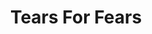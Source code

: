 ---
title: "Tears For Fears"
summary: "Tears for Fears are an English pop rock band formed in Bath, Somerset, in 1981 by Roland Orzabal and Curt Smith. Founded after the dissolution of their first band, the mod-influenced Graduate, Tears for Fears were associated with the new wave synthesizer bands of the 1980s, and attained international chart success as part of the Second British Invasion.The band's debut album, The Hurting , reached number one on the UK Albums Chart, and their first three hit singles – \"Mad World\", \"Change\", and \"Pale Shelter\" – all reached the top five in the UK Singles Chart. Their second album, Songs from the Big Chair , reached number one on the US Billboard 200, achieving multi-platinum status in both the UK and the US. The album contained two Billboard Hot 100 number one hits: \"Shout\" and \"Everybody Wants to Rule the World\", both of which reached the top five in the UK with the latter winning the Brit Award for Best British Single in 1986. Their belated follow-up, The Seeds of Love , entered the UK chart at number one and yielded the transatlantic top 5 hit \"Sowing the Seeds of Love\".
After touring The Seeds of Love in 1990, Smith and Orzabal had an acrimonious split. Orzabal retained the Tears for Fears name as a solo project, releasing the albums Elemental – which produced the international hit \"Break It Down Again\" – and Raoul and the Kings of Spain . Orzabal and Smith reconciled in 2000 and released an album of new material, Everybody Loves a Happy Ending, in 2004. The duo have toured on a semi-regular basis since then. After being in development for almost a decade, the band's seventh album, The Tipping Point, was released in 2022, giving the band their sixth UK Top 5 album and their highest chart peak in 30 years, and reaching the Top 10 in numerous other countries, including the US.
In 2021, Orzabal and Smith were honoured with the Ivor Novello Award for 'Outstanding Song Collection' recognising their \"era-defining Tears for Fears albums\" and \"critically acclaimed, innovative hit singles\"."
image: "tears-for-fears.jpg"
apple_music_artist_url: "https://music.apple.com/gb/artist/tears-for-fears/45218"
wikipedia_url: "https://en.wikipedia.org/wiki/Tears_for_Fears"
---